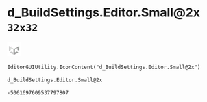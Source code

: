 # d_BuildSettings.Editor.Small@2x `32x32`
<img src="/img/d_BuildSettings.Editor.Small@2x.png" width=32 height=32>

``` CSharp
EditorGUIUtility.IconContent("d_BuildSettings.Editor.Small@2x")
```
```
d_BuildSettings.Editor.Small@2x
```
```
-5061697609537797807
```
